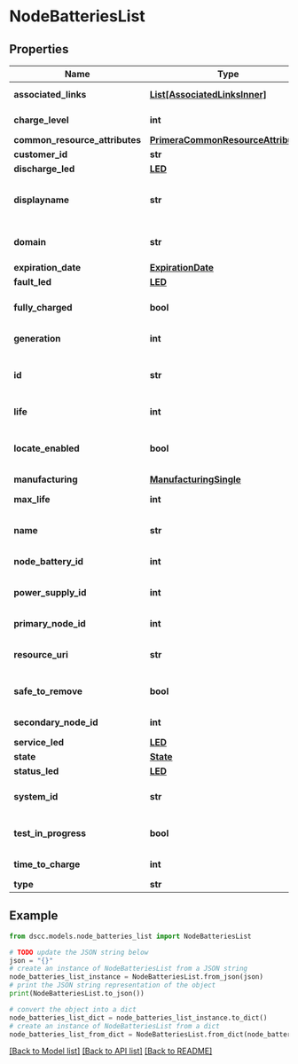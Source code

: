 # NodeBatteriesList


## Properties

Name | Type | Description | Notes
------------ | ------------- | ------------- | -------------
**associated_links** | [**List[AssociatedLinksInner]**](AssociatedLinksInner.md) | Associated Links Details | [optional] 
**charge_level** | **int** | Battery charge level. | [optional] 
**common_resource_attributes** | [**PrimeraCommonResourceAttributes**](PrimeraCommonResourceAttributes.md) |  | [optional] 
**customer_id** | **str** | customerId | [optional] 
**discharge_led** | [**LED**](LED.md) |  | [optional] 
**displayname** | **str** | Name to be used for display purposes | [optional] 
**domain** | **str** | Domain that the resource belongs to | [optional] 
**expiration_date** | [**ExpirationDate**](ExpirationDate.md) |  | [optional] 
**fault_led** | [**LED**](LED.md) |  | [optional] 
**fully_charged** | **bool** | Indicates if battery is fully charged or not | [optional] 
**generation** | **int** | generation &#x60;Filter, Sort&#x60; | [optional] 
**id** | **str** | Unique Identifier of the resource. &#x60;Filter&#x60; | [optional] 
**life** | **int** | Life of the battery | [optional] 
**locate_enabled** | **bool** | Indicates if the locate beacon is enabled or not | [optional] 
**manufacturing** | [**ManufacturingSingle**](ManufacturingSingle.md) |  | [optional] 
**max_life** | **int** | Maximum life of the battery | [optional] 
**name** | **str** | Name of the resource. &#x60;Filter, Sort&#x60; | [optional] 
**node_battery_id** | **int** | Numeric ID of the resource | [optional] 
**power_supply_id** | **int** | Power supply ID for this battery. | [optional] 
**primary_node_id** | **int** | Primary node ID. &#x60;Filter, Sort&#x60; | [optional] 
**resource_uri** | **str** | resourceUri for detailed node battery object | [optional] 
**safe_to_remove** | **bool** | Indicates if the component is safe to remove | [optional] 
**secondary_node_id** | **int** | Secondary node ID | [optional] 
**service_led** | [**LED**](LED.md) |  | [optional] 
**state** | [**State**](State.md) |  | [optional] 
**status_led** | [**LED**](LED.md) |  | [optional] 
**system_id** | **str** | systemId/Serial Number  of the array. | [optional] 
**test_in_progress** | **bool** | Indicates if test is in progress or not | [optional] 
**time_to_charge** | **int** | Remaining time to charge | [optional] 
**type** | **str** | type | [optional] 

## Example

```python
from dscc.models.node_batteries_list import NodeBatteriesList

# TODO update the JSON string below
json = "{}"
# create an instance of NodeBatteriesList from a JSON string
node_batteries_list_instance = NodeBatteriesList.from_json(json)
# print the JSON string representation of the object
print(NodeBatteriesList.to_json())

# convert the object into a dict
node_batteries_list_dict = node_batteries_list_instance.to_dict()
# create an instance of NodeBatteriesList from a dict
node_batteries_list_from_dict = NodeBatteriesList.from_dict(node_batteries_list_dict)
```
[[Back to Model list]](../README.md#documentation-for-models) [[Back to API list]](../README.md#documentation-for-api-endpoints) [[Back to README]](../README.md)


